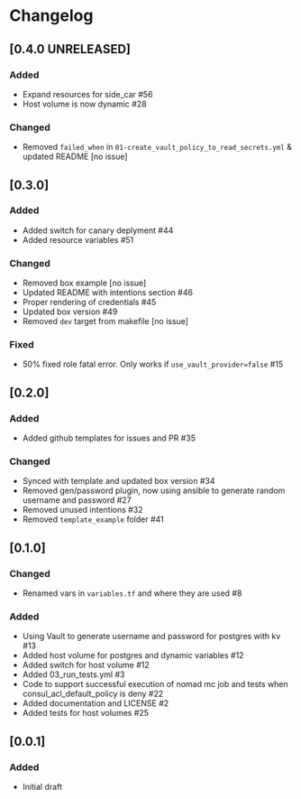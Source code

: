 # Changelog

## [0.4.0 UNRELEASED]

### Added
- Expand resources for side_car #56
- Host volume is now dynamic #28

### Changed
- Removed `failed_when` in `01-create_vault_policy_to_read_secrets.yml` & updated README [no issue]

## [0.3.0]

### Added
- Added switch for canary deplyment #44
- Added resource variables #51

### Changed
- Removed box example [no issue]
- Updated README with intentions section #46
- Proper rendering of credentials #45
- Updated box version #49
- Removed `dev` target from makefile [no issue]

### Fixed
- 50% fixed role fatal error. Only works if `use_vault_provider=false` #15

## [0.2.0]

### Added
- Added github templates for issues and PR #35

### Changed
- Synced with template and updated box version #34
- Removed gen/password plugin, now using ansible to generate random username and password #27
- Removed unused intentions #32
- Removed `template_example` folder #41

## [0.1.0]

### Changed
- Renamed vars in `variables.tf` and where they are used #8

### Added
- Using Vault to generate username and password for postgres with kv #13
- Added host volume for postgres and dynamic variables #12
- Added switch for host volume #12
- Added 03_run_tests.yml #3
- Code to support successful execution of nomad mc job and tests when consul_acl_default_policy is deny #22
- Added documentation and LICENSE #2
- Added tests for host volumes #25

## [0.0.1]

### Added
- Initial draft
